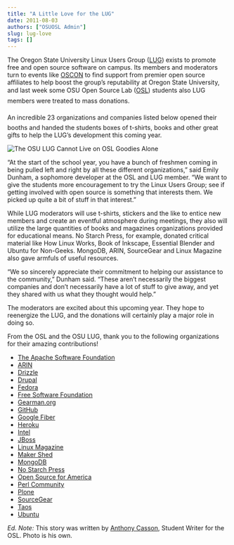 ```yaml
---
title: "A Little Love for the LUG"
date: 2011-08-03
authors: ["OSUOSL Admin"]
slug: lug-love
tags: []
---
```


The Oregon State University Linux Users Group ([LUG](http://lug.oregonstate.edu/)) exists to promote free and open
source software on campus. Its members and moderators turn to events like [OSCON](http://oscon.com/) to find support
from premier open source affiliates to help boost the group’s reputability at Oregon State University, and last week
some OSU Open Source Lab ([OSL](/)) students also LUG members were treated to mass donations.

An incredible 23 organizations and companies listed below opened their booths and handed the students boxes of t-shirts,
books and other great gifts to help the LUG’s development this coming year.

![The OSU LUG Cannot Live on OSL Goodies Alone](/images/swag_osl.jpg)

“At the start of the school year, you have a bunch of freshmen coming in being pulled left and right by all these
different organizations,” said Emily Dunham, a sophomore developer at the OSL and LUG member. “We want to give the
students more encouragement to try the Linux Users Group; see if getting involved with open source is something that
interests them. We picked up quite a bit of stuff in that interest.”

While LUG moderators will use t-shirts, stickers and the like to entice new members and create an eventful atmosphere
during meetings, they also will utilize the large quantities of books and magazines organizations provided for
educational means. No Starch Press, for example, donated critical material like How Linux Works, Book of Inkscape,
Essential Blender and Ubuntu for Non-Geeks. MongoDB, ARIN, SourceGear and Linux Magazine also gave armfuls of useful
resources.

“We so sincerely appreciate their commitment to helping our assistance to the community,” Dunham said. “These aren’t
necessarily the biggest companies and don’t necessarily have a lot of stuff to give away, and yet they shared with us
what they thought would help.”

The moderators are excited about this upcoming year. They hope to reenergize the LUG, and the donations will certainly
play a major role in doing so.

From the OSL and the OSU LUG, thank you to the following organizations for their amazing contributions!

- [The Apache Software Foundation](http://www.apache.org/)
- [ARIN](https://www.arin.net/)
- [Drizzle](http://www.drizzle.org/)
- [Drupal](http://drupal.org/)
- [Fedora](http://fedoraproject.org/)
- [Free Software Foundation](http://www.fsf.org/)
- [Gearman.org](http://gearman.org/)
- [GitHub](https://github.com/)
- [Google Fiber](http://www.google.com/appserve/fiberrfi/)
- [Heroku](http://www.heroku.com/)
- [Intel](http://www.intel.com/content/www/us/en/homepage.html)
- [JBoss](http://www.jboss.org/)
- [Linux Magazine](http://www.linux-mag.com/)
- [Maker Shed](http://www.makershed.com/)
- [MongoDB](http://mariadb.org/%3EMariaDB%3C/a%3E%3C/li%3E%3Cli%3E%3Ca%20href=)
- [No Starch Press](http://nostarch.com/)
- [Open Source for America](http://opensourceforamerica.org/)
- [Perl Community](http://www.perl.org/community.html)
- [Plone](http://plone.org/)
- [SourceGear](http://www.sourcegear.com/)
- [Taos](http://www.taos.com/)
- [Ubuntu](http://www.ubuntu.com/)

_Ed. Note:_ This story was written by [Anthony Casson](http://twitter.com/ascasson), Student Writer for the OSL. Photo
is his own.
